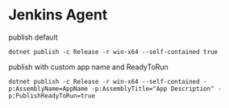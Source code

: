 # Jenkins Agent
publish default

    dotnet publish -c Release -r win-x64 --self-contained true

publish with custom app name and ReadyToRun

    dotnet publish -c Release -r win-x64 --self-contained -p:AssemblyName=AppName -p:AssemblyTitle="App Description" -p:PublishReadyToRun=true
